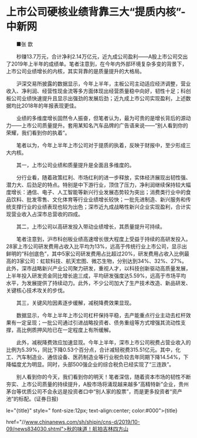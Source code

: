 # 上市公司硬核业绩背靠三大“提质内核”-中新网

　　■张 歆

　　秒赚13.7万元，合计净利2.14万亿元，近九成公司盈利——A股上市公司交出了2019年上半年的成绩单。笔者注意到，在今年内外部环境复杂多变的背景下，上市公司业绩增长的内核，其实背靠的是质量提升的大格局。

　　沪深交易所披露的数据显示，今年上半年，主板公司主动适应经济调整，营业收入、净利润、经营性现金流等多方面体现出经营质量稳中向好，韧性十足；科创板公司业绩快速提升且显示出强劲的发展后劲；近九成上市公司实现盈利，上述数据均比2018年的年报表现更佳。

　　业绩的多维度增长固然令人振奋，但笔者认为，最为可贵的是增长背后的源动力——上市公司质量提升。套用某知名汽车品牌的广告语来说——“别人看到你的荣耀，我们看到你的执着”。

　　笔者以为，今年上半年上市公司对于提质的执着，反映于财报中，至少形成三大内核。

　　其一，上市公司业绩和质量提升是全面且多维度的。

　　分行业看，随着政策红利、市场红利的进一步释放，实体经济展现出韧性强、潜力大、后劲足的特点。特别是中下游行业，顶住了压力，净利润继续保持较大幅度增长：通信、电子、人工智能等新兴行业发展态势较为突出；消费类行业中的食品饮料、批发零售、文化体育等行业业绩增长较快；一批先进制造、新兴服务和传统支撑行业的业绩表现也较为出色；深市近九成战略性新兴企业实现盈利，合计实现营业收入占深市总营收的四成。

　　其二，上市公司以高研发投入带动业绩增长，其质量提升可持续。

　　笔者注意到，沪市科创板业绩高速增长很大程度上受益于持续的高研发投入。28家上市公司研发费用占收入比平均为13%，远高于传统行业上市公司，显示出鲜明的“科创底色”，其中5家公司研发费用占比超过20%，研发费用占收入比例最高的3家公司：虹软科技、航天宏图、微芯生物，分别达到34%、32%、27%。此外，深市战略新兴产业公司聚力研发，重视人才，以科技创新驱动高质量发展，上半年投入研发资金同比增长逾三成，平均研发强度达5.59%，远高于市场平均水平，为发展提供了持续动力。此外，不少公司加大了生产技术改造、新品研发、关键核心技术攻关的步伐。

　　其三，关键风险因素逐步缓解，减税降费效果显现。

　　数据显示，今年上半年上市公司杠杆保持平稳，去产能重点行业主动去杠杆效果有一定呈现；一批公司通过引进战略投资者、债务重组等方式增强其流动性支撑，高比例质押风险已在一定程度上有所缓解。

　　此外，减税降费效应加速显现。今年上半年，深市上市公司税费占营业收入的比例为5.39%，同比下降0.53个百分点，合计减轻税费315.51亿元。其中，化工、汽车制造业、通信设备、医药制造业等行业税负较去年同期下降14.54%，下降幅度尤为明显。同时，头部500强企业的综合税负已经实现了“三连跌”。

　　别人看到你的今天，我们看到你的明天！笔者深信，随着资本市场的韧性不断夯实、上市公司质量的持续提升，A股市场将涌现越来越多“高精特新”企业，贵州茅台等优质公司不会永远是投资者口中“别人家的股票”，而是更多投资者“资产池”的标配。(证券日报)

le="{title}" style=" font-size:12px; text-align:center; color:#000">{title}

href="//www.chinanews.com/sh/shipin/cns-d/2019/10-09/news834030.shtml">秋的味道！航拍吉林四方山
